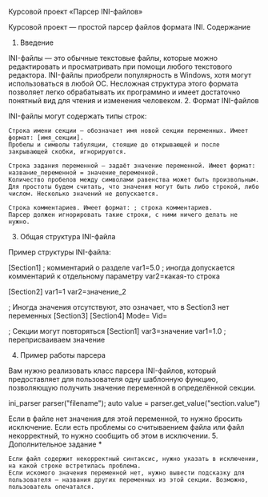 Курсовой проект «Парсер INI-файлов»

Курсовой проект — простой парсер файлов формата INI.
Содержание
1. Введение

INI-файлы — это обычные текстовые файлы, которые можно редактировать и просматривать при помощи любого текстового редактора. INI-файлы приобрели популярность в Windows, хотя могут использоваться в любой ОС. Несложная структура этого формата позволяет легко обрабатывать их программно и имеет достаточно понятный вид для чтения и изменения человеком.
2. Формат INI-файлов

INI-файлы могут содержать типы строк:

    Строка имени секции — обозначает имя новой секции переменных. Имеет формат: [имя_секции].
    Пробелы и символы табуляции, стоящие до открывающей и после закрывающей скобки, игнорируются.

    Строка задания переменной — задаёт значение переменной. Имеет формат: название_переменной = значение_переменной.
    Количество пробелов между символами равенства может быть произвольным. Для простоты будем считать, что значения могут быть либо строкой, либо числом. Несколько значений не допускается.

    Строка комментариев. Имеет формат: ; строка комментариев.
    Парсер должен игнорировать такие строки, с ними ничего делать не нужно.

3. Общая структура INI-файла

Пример структуры INI-файла:

[Section1]
; комментарий о разделе
var1=5.0 ; иногда допускается комментарий к отдельному параметру
var2=какая-то строка
  
[Section2]
var1=1
var2=значение_2

; Иногда значения отсутствуют, это означает, что в Section3 нет переменных 
[Section3]
[Section4]
Mode=
Vid=

; Секции могут повторяться
[Section1]
var3=значение
var1=1.0 ; переприсваиваем значение

4. Пример работы парсера

Вам нужно реализовать класс парсера INI-файлов, который предоставляет для пользователя одну шаблонную функцию, позволяющую получить значение переменной в определённой секции.

ini_parser parser("filename");
auto value = parser.get_value<int>("section.value")

Если в файле нет значения для этой переменной, то нужно бросить исключение. Если есть проблемы со считываением файла или файл некорректный, то нужно сообщить об этом в исключении.
5. Дополнительное задание *

    Если файл содержит некорректный синтаксис, нужно указать в исключении, на какой строке встретилась проблема.
    Если искомого значения переменной нет, нужно вывести подсказку для пользователя — названия других переменных из этой секции. Возможно, пользователь опечатался.
